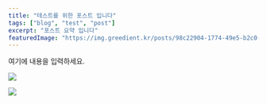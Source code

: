 ```yaml
---
title: "테스트를 위한 포스트 입니다"
tags: ["blog", "test", "post"]
excerpt: "포스트 요약 입니다"
featuredImage: "https://img.greedient.kr/posts/98c22904-1774-49e5-b2c0-265b542355b7/optimized/7d4db253-5d09-4a18-882a-32e97795882c-20241113_131408.webp"
---
```



여기에 내용을 입력하세요.

![](https://img.greedient.kr/posts/98c22904-1774-49e5-b2c0-265b542355b7/optimized/7d4db253-5d09-4a18-882a-32e97795882c-20241113_131408.webp)

![](https://img.greedient.kr/posts/23e611a8-ec22-42ed-8e89-09f9f259043a/optimized/e38ebcfb-690b-41f7-9170-960205b0cec9-img-cover-techblog-earnings-call.webp)